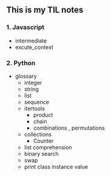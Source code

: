 ## This is my TIL notes
### 1. Javascript
- intermediate
- excute_context
### 2. Python
- glossary
  - integer
  - string
  - list
  - sequence
  - itertools
    - product
    - chain
    - combinations , permutations
  - collections
    - Counter
  - list comprehension
  - binary search
  - swap
  - print class instance value
  
